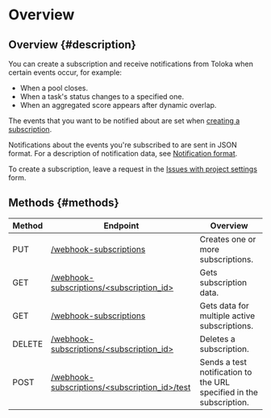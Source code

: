 # Overview

## Overview {#description}

You can create a subscription and receive notifications from Toloka when certain events occur, for example:

- When a pool closes.
- When a task's status changes to a specified one.
- When an aggregated score appears after dynamic overlap.

The events that you want to be notified about are set when [creating a subscription](put-webhook-subscriptions.md).

Notifications about the events you're subscribed to are sent in JSON format. For a description of notification data, see [Notification format](using-webhook-subscriptions.md).

To create a subscription, leave a request in the [Issues with project settings](https://toloka.ai/docs/guide/troubleshooting/support.html/?lang=en#troubleshooting__project-setting) form.

## Methods {#methods}

Method | Endpoint | Overview
----- | ----- | -----
PUT | [/webhook-subscriptions](put-webhook-subscriptions.md) | Creates one or more subscriptions.
GET | [/webhook-subscriptions/<subscription_id>](get-webhook-subscriptions.md) | Gets subscription data.
GET | [/webhook-subscriptions](get-webhook-subscriptions-list.md) | Gets data for multiple active subscriptions.
DELETE | [/webhook-subscriptions/<subscription_id>](delete-webhook-subscriptions.md) | Deletes a subscription.
POST | [/webhook-subscriptions/<subscription_id>/test](post-webhook-subscriptions.md) | Sends a test notification to the URL specified in the subscription.
